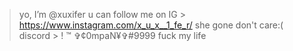 > yo, I’m @xuxifer
>u can follow me on IG > https://www.instagram.com/x_u_x__1_fe_r/
> she gone don't care:(
> discord > ! ™ ✞¢0mpaN¥✞#9999
> fuck my life 
